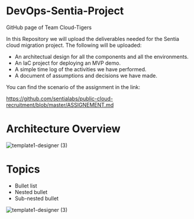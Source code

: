 # DevOps-Sentia-Project

GitHub page of Team Cloud-Tigers

In this Repository we will upload the deliverables needed for the Sentia cloud migration project. The following will be uploaded:

- An architectual design for all the components and all the environments.
- An IaC project for deploying an MVP demo.
- A simple time log of the activities we have performed.
- A document of assumptions and decisions we have made.

You can find the scenario of the assignment in the link:

https://github.com/sentialabs/public-cloud-recruitment/blob/master/ASSIGNEMENT.md

# Architecture Overview

![template1-designer (3)](https://user-images.githubusercontent.com/84905032/128716475-714f2179-1019-4019-bc21-9dfb4faaea5f.png)

# Topics

 * Bullet list
 * Nested bullet
 * Sub-nested bullet
         
![template1-designer (3)](https://user-images.githubusercontent.com/84905032/128716475-714f2179-1019-4019-bc21-9dfb4faaea5f.png)


